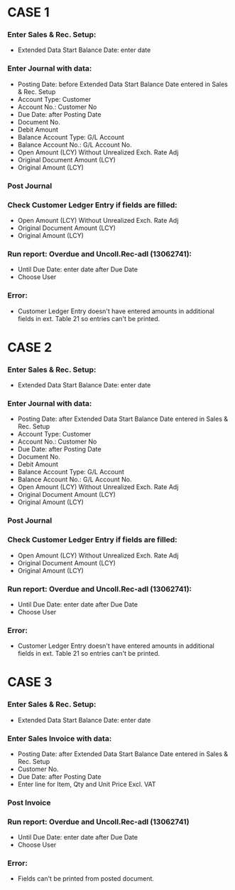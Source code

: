# CASE 1

### Enter Sales & Rec. Setup:
- Extended Data Start Balance Date: enter date

### Enter Journal with data: 

- Posting Date: before Extended Data Start Balance Date entered in Sales & Rec. Setup
- Account Type: Customer
- Account No.: Customer No
- Due Date: after Posting Date
- Document No.
- Debit Amount
- Balance Account Type: G/L Account
- Balance Account No.: G/L Account No.
- Open Amount (LCY) Without Unrealized Exch. Rate Adj
- Original Document Amount (LCY)
- Original Amount (LCY)

### Post Journal

### Check Customer Ledger Entry if fields are filled:

- Open Amount (LCY) Without Unrealized Exch. Rate Adj
- Original Document Amount (LCY)
- Original Amount (LCY)

### Run report: Overdue and Uncoll.Rec-adl (13062741):

- Until Due Date: enter date after Due Date
- Choose User

### Error:

- Customer Ledger Entry doesn't have entered amounts in additional fields in ext. Table 21 so entries can't be printed.

# CASE 2

### Enter Sales & Rec. Setup:

- Extended Data Start Balance Date: enter date

### Enter Journal with data: 

- Posting Date: after Extended Data Start Balance Date entered in Sales & Rec. Setup
- Account Type: Customer
- Account No.: Customer No
- Due Date: after Posting Date
- Document No.
- Debit Amount
- Balance Account Type: G/L Account
- Balance Account No.: G/L Account No.
- Open Amount (LCY) Without Unrealized Exch. Rate Adj
- Original Document Amount (LCY)
- Original Amount (LCY)

### Post Journal

### Check Customer Ledger Entry if fields are filled:

- Open Amount (LCY) Without Unrealized Exch. Rate Adj
- Original Document Amount (LCY)
- Original Amount (LCY)

### Run report: Overdue and Uncoll.Rec-adl (13062741):

- Until Due Date: enter date after Due Date
- Choose User

### Error:

- Customer Ledger Entry doesn't have entered amounts in additional fields in ext. Table 21 so entries can't be printed.

# CASE 3

### Enter Sales & Rec. Setup:

- Extended Data Start Balance Date: enter date

### Enter Sales Invoice with data: 

- Posting Date: after Extended Data Start Balance Date entered in Sales & Rec. Setup
- Customer No.
- Due Date: after Posting Date
- Enter line for Item, Qty and Unit Price Excl. VAT

### Post Invoice

### Run report: Overdue and Uncoll.Rec-adl (13062741)

- Until Due Date: enter date after Due Date
- Choose User

### Error:

- Fields can't be printed from posted document.
